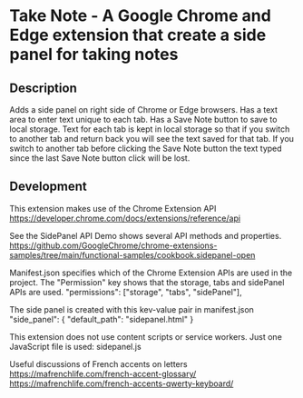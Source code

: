 # Take Note - A Google Chrome and Edge extension that create a side panel for taking notes

## Description
Adds a side panel on right side of Chrome or Edge browsers. Has a text area to enter text unique to each tab. Has a Save Note button to save to local storage. Text for each tab is kept in local storage so that if you switch to another tab and return back you will see the text saved for that tab. If you switch to another tab before clicking the Save Note button the text typed since the last Save Note button click will be lost. 

## Development
This extension makes use of the Chrome Extension API
<https://developer.chrome.com/docs/extensions/reference/api>

See the SidePanel API Demo shows several API methods and properties. 
<https://github.com/GoogleChrome/chrome-extensions-samples/tree/main/functional-samples/cookbook.sidepanel-open>

Manifest.json specifies which of the Chrome Extension APIs are used in the project. The "Permission" key shows that the storage, tabs and sidePanel APIs are used.
  "permissions": ["storage", "tabs", "sidePanel"],

The side panel is created with this kev-value pair in manifest.json
  "side_panel": {
    "default_path": "sidepanel.html"
  }

This extension does not use content scripts or service workers. Just one JavaScript file is used: sidepanel.js

Useful discussions of French accents on letters
<https://mafrenchlife.com/french-accent-glossary/>
<https://mafrenchlife.com/french-accents-qwerty-keyboard/>
